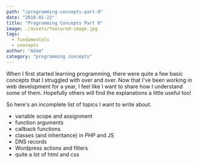 ```yaml
---
path: "/programming-concepts-part-0"
date: "2018-01-22"
title: "Programming Concepts Part 0"
image: ./assets/featured-image.jpg
tags:
  - fundamentals
  - concepts
author: "Adam"
category: "programming concepts"
---
```

When I first started learning programming, there were quite a few basic concepts that I struggled with over and over. Now that I've been working in web development for a year, I feel like I want to share how I understand some of them. Hopefully others will find the explanations a little useful too!

So here's an incomplete list of topics I want to write about. 
- variable scope and assignment
- function arguments
- callback functions
- classes (and inheritance) in PHP and JS
- DNS records
- Wordpress actions and filters
- quite a lot of html and css

